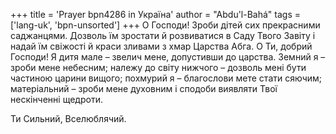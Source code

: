 +++
title = 'Prayer bpn4286 in Україна'
author = "Abdu'l-Bahá"
tags = ['lang-uk', 'bpn-unsorted']
+++
О Господи! Зроби дітей сих прекрасними саджанцями. Дозволь їм зростати й розвиватися в Саду Твого Завіту і надай їм свіжості й краси зливами з хмар Царства Абга. О Ти, добрий Господи! Я дитя мале – звелич мене, допустивши до царства. Земний я – зроби мене небесним; належу до світу нижчого – дозволь мені бути частиною царини вищого; похмурий я – благослови мете стати сяючим; матеріальний – зроби мене духовним і сподоби виявляти Твої нескінченні щедроти.

Ти Сильний, Вселюблячий.
